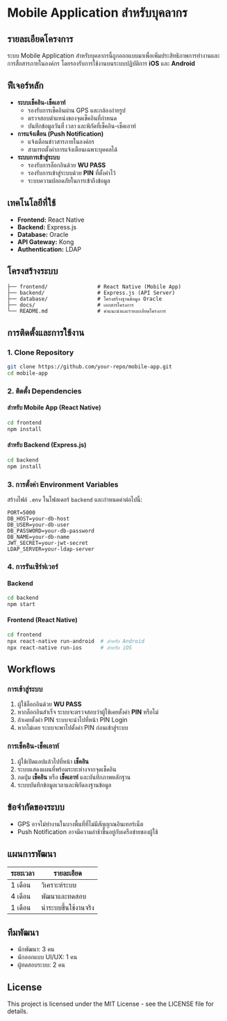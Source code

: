 # Mobile Application สำหรับบุคลากร

## รายละเอียดโครงการ
ระบบ Mobile Application สำหรับบุคลากรนี้ถูกออกแบบมาเพื่อเพิ่มประสิทธิภาพการทำงานและการสื่อสารภายในองค์กร โดยรองรับการใช้งานบนระบบปฏิบัติการ **iOS** และ **Android** 

## ฟีเจอร์หลัก
- **ระบบเช็คอิน-เช็คเอาท์**
  - รองรับการเช็คอินผ่าน GPS และกล้องถ่ายรูป
  - ตรวจสอบตำแหน่งของจุดเช็คอินที่กำหนด
  - บันทึกข้อมูลวันที่ เวลา และพิกัดที่เช็คอิน-เช็คเอาท์
- **การแจ้งเตือน (Push Notification)**
  - แจ้งเตือนข่าวสารภายในองค์กร
  - สามารถตั้งค่าการแจ้งเตือนเฉพาะบุคคลได้
- **ระบบการเข้าสู่ระบบ**
  - รองรับการล็อกอินด้วย **WU PASS**
  - รองรับการเข้าสู่ระบบด้วย **PIN** ที่ตั้งค่าไว้
  - ระบบความปลอดภัยในการเข้าถึงข้อมูล

## เทคโนโลยีที่ใช้
- **Frontend:** React Native
- **Backend:** Express.js
- **Database:** Oracle
- **API Gateway:** Kong
- **Authentication:** LDAP

## โครงสร้างระบบ
```
├── frontend/                # React Native (Mobile App)
├── backend/                 # Express.js (API Server)
├── database/                # โครงสร้างฐานข้อมูล Oracle
├── docs/                    # เอกสารโครงการ
└── README.md                # คำแนะนำและรายละเอียดโครงการ
```

## การติดตั้งและการใช้งาน
### 1. Clone Repository
```sh
git clone https://github.com/your-repo/mobile-app.git
cd mobile-app
```

### 2. ติดตั้ง Dependencies
#### สำหรับ Mobile App (React Native)
```sh
cd frontend
npm install
```

#### สำหรับ Backend (Express.js)
```sh
cd backend
npm install
```

### 3. การตั้งค่า Environment Variables
สร้างไฟล์ `.env` ในโฟลเดอร์ `backend` และกำหนดค่าต่อไปนี้:
```
PORT=5000
DB_HOST=your-db-host
DB_USER=your-db-user
DB_PASSWORD=your-db-password
DB_NAME=your-db-name
JWT_SECRET=your-jwt-secret
LDAP_SERVER=your-ldap-server
```

### 4. การรันเซิร์ฟเวอร์
#### Backend
```sh
cd backend
npm start
```

#### Frontend (React Native)
```sh
cd frontend
npx react-native run-android  # สำหรับ Android
npx react-native run-ios      # สำหรับ iOS
```

## Workflows
### การเข้าสู่ระบบ
1. ผู้ใช้ล็อกอินด้วย **WU PASS**
2. หากล็อกอินสำเร็จ ระบบจะตรวจสอบว่าผู้ใช้เคยตั้งค่า **PIN** หรือไม่
3. ถ้าเคยตั้งค่า PIN ระบบจะนำไปที่หน้า PIN Login
4. หากไม่เคย ระบบจะพาไปตั้งค่า PIN ก่อนเข้าสู่ระบบ

### การเช็คอิน-เช็คเอาท์
1. ผู้ใช้เปิดแอปแล้วไปที่หน้า **เช็คอิน**
2. ระบบแสดงแผนที่พร้อมระยะห่างจากจุดเช็คอิน
3. กดปุ่ม **เช็คอิน** หรือ **เช็คเอาท์** และบันทึกภาพหลักฐาน
4. ระบบบันทึกข้อมูลเวลาและพิกัดลงฐานข้อมูล

## ข้อจำกัดของระบบ
- GPS อาจไม่ทำงานในบางพื้นที่ที่ไม่มีสัญญาณอินเทอร์เน็ต
- Push Notification อาจมีความล่าช้าขึ้นอยู่กับเครือข่ายของผู้ใช้

## แผนการพัฒนา
| ระยะเวลา | รายละเอียด |
|-----------|------------|
| 1 เดือน | วิเคราะห์ระบบ |
| 4 เดือน | พัฒนาและทดสอบ |
| 1 เดือน | นำระบบขึ้นใช้งานจริง |

## ทีมพัฒนา
- นักพัฒนา: 3 คน
- นักออกแบบ UI/UX: 1 คน
- ผู้ทดสอบระบบ: 2 คน

## License
This project is licensed under the MIT License - see the LICENSE file for details.
